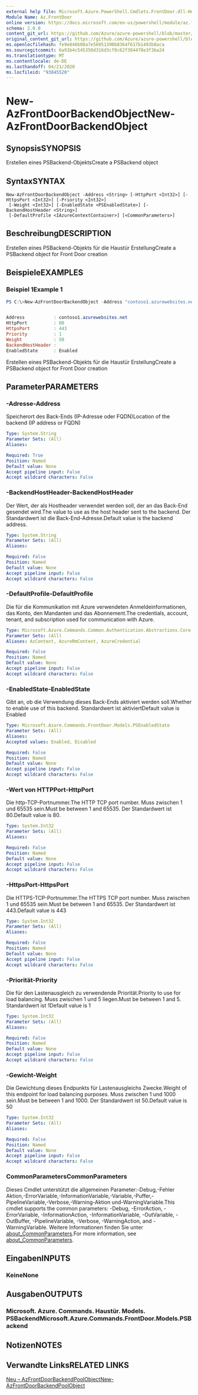 ```yaml
---
external help file: Microsoft.Azure.PowerShell.Cmdlets.FrontDoor.dll-Help.xml
Module Name: Az.FrontDoor
online version: https://docs.microsoft.com/en-us/powershell/module/az.frontdoor/new-azfrontdoorbackendobject
schema: 2.0.0
content_git_url: https://github.com/Azure/azure-powershell/blob/master/src/FrontDoor/FrontDoor/help/New-AzFrontDoorBackendObject.md
original_content_git_url: https://github.com/Azure/azure-powershell/blob/master/src/FrontDoor/FrontDoor/help/New-AzFrontDoorBackendObject.md
ms.openlocfilehash: fe9e846b08a7e56951390b8364f617b1493b8aca
ms.sourcegitcommit: 6a91b4c545350d316d3cf8c62f384478e3f3ba24
ms.translationtype: MT
ms.contentlocale: de-DE
ms.lasthandoff: 04/21/2020
ms.locfileid: "93845520"
---
```

# <span data-ttu-id="719a4-101">New-AzFrontDoorBackendObject</span><span class="sxs-lookup"><span data-stu-id="719a4-101">New-AzFrontDoorBackendObject</span></span>

## <span data-ttu-id="719a4-102">Synopsis</span><span class="sxs-lookup"><span data-stu-id="719a4-102">SYNOPSIS</span></span>
<span data-ttu-id="719a4-103">Erstellen eines PSBackend-Objekts</span><span class="sxs-lookup"><span data-stu-id="719a4-103">Create a PSBackend object</span></span>

## <span data-ttu-id="719a4-104">Syntax</span><span class="sxs-lookup"><span data-stu-id="719a4-104">SYNTAX</span></span>

```
New-AzFrontDoorBackendObject -Address <String> [-HttpPort <Int32>] [-HttpsPort <Int32>] [-Priority <Int32>]
 [-Weight <Int32>] [-EnabledState <PSEnabledState>] [-BackendHostHeader <String>]
 [-DefaultProfile <IAzureContextContainer>] [<CommonParameters>]
```

## <span data-ttu-id="719a4-105">Beschreibung</span><span class="sxs-lookup"><span data-stu-id="719a4-105">DESCRIPTION</span></span>
<span data-ttu-id="719a4-106">Erstellen eines PSBackend-Objekts für die Haustür Erstellung</span><span class="sxs-lookup"><span data-stu-id="719a4-106">Create a PSBackend object for Front Door creation</span></span>

## <span data-ttu-id="719a4-107">Beispiele</span><span class="sxs-lookup"><span data-stu-id="719a4-107">EXAMPLES</span></span>

### <span data-ttu-id="719a4-108">Beispiel 1</span><span class="sxs-lookup"><span data-stu-id="719a4-108">Example 1</span></span>
```powershell
PS C:\>New-AzFrontDoorBackendObject -Address "contoso1.azurewebsites.net"


Address           : contoso1.azurewebsites.net
HttpPort          : 80
HttpsPort         : 443
Priority          : 1
Weight            : 50
BackendHostHeader :
EnabledState      : Enabled
```

<span data-ttu-id="719a4-109">Erstellen eines PSBackend-Objekts für die Haustür Erstellung</span><span class="sxs-lookup"><span data-stu-id="719a4-109">Create a PSBackend object for Front Door creation</span></span>

## <span data-ttu-id="719a4-110">Parameter</span><span class="sxs-lookup"><span data-stu-id="719a4-110">PARAMETERS</span></span>

### <span data-ttu-id="719a4-111">-Adresse</span><span class="sxs-lookup"><span data-stu-id="719a4-111">-Address</span></span>
<span data-ttu-id="719a4-112">Speicherort des Back-Ends (IP-Adresse oder FQDN)</span><span class="sxs-lookup"><span data-stu-id="719a4-112">Location of the backend (IP address or FQDN)</span></span>

```yaml
Type: System.String
Parameter Sets: (All)
Aliases:

Required: True
Position: Named
Default value: None
Accept pipeline input: False
Accept wildcard characters: False
```

### <span data-ttu-id="719a4-113">-BackendHostHeader</span><span class="sxs-lookup"><span data-stu-id="719a4-113">-BackendHostHeader</span></span>
<span data-ttu-id="719a4-114">Der Wert, der als Hostheader verwendet werden soll, der an das Back-End gesendet wird.</span><span class="sxs-lookup"><span data-stu-id="719a4-114">The value to use as the host header sent to the backend.</span></span> <span data-ttu-id="719a4-115">Der Standardwert ist die Back-End-Adresse.</span><span class="sxs-lookup"><span data-stu-id="719a4-115">Default value is the backend address.</span></span>

```yaml
Type: System.String
Parameter Sets: (All)
Aliases:

Required: False
Position: Named
Default value: None
Accept pipeline input: False
Accept wildcard characters: False
```

### <span data-ttu-id="719a4-116">-DefaultProfile</span><span class="sxs-lookup"><span data-stu-id="719a4-116">-DefaultProfile</span></span>
<span data-ttu-id="719a4-117">Die für die Kommunikation mit Azure verwendeten Anmeldeinformationen, das Konto, den Mandanten und das Abonnement.</span><span class="sxs-lookup"><span data-stu-id="719a4-117">The credentials, account, tenant, and subscription used for communication with Azure.</span></span>

```yaml
Type: Microsoft.Azure.Commands.Common.Authentication.Abstractions.Core.IAzureContextContainer
Parameter Sets: (All)
Aliases: AzContext, AzureRmContext, AzureCredential

Required: False
Position: Named
Default value: None
Accept pipeline input: False
Accept wildcard characters: False
```

### <span data-ttu-id="719a4-118">-EnabledState</span><span class="sxs-lookup"><span data-stu-id="719a4-118">-EnabledState</span></span>
<span data-ttu-id="719a4-119">Gibt an, ob die Verwendung dieses Back-Ends aktiviert werden soll.</span><span class="sxs-lookup"><span data-stu-id="719a4-119">Whether to enable use of this backend.</span></span> <span data-ttu-id="719a4-120">Standardwert ist aktiviert</span><span class="sxs-lookup"><span data-stu-id="719a4-120">Default value is Enabled</span></span>

```yaml
Type: Microsoft.Azure.Commands.FrontDoor.Models.PSEnabledState
Parameter Sets: (All)
Aliases:
Accepted values: Enabled, Disabled

Required: False
Position: Named
Default value: None
Accept pipeline input: False
Accept wildcard characters: False
```

### <span data-ttu-id="719a4-121">-Wert von HTTPPort</span><span class="sxs-lookup"><span data-stu-id="719a4-121">-HttpPort</span></span>
<span data-ttu-id="719a4-122">Die http-TCP-Portnummer.</span><span class="sxs-lookup"><span data-stu-id="719a4-122">The HTTP TCP port number.</span></span>
<span data-ttu-id="719a4-123">Muss zwischen 1 und 65535 sein.</span><span class="sxs-lookup"><span data-stu-id="719a4-123">Must be between 1 and 65535.</span></span>
<span data-ttu-id="719a4-124">Der Standardwert ist 80.</span><span class="sxs-lookup"><span data-stu-id="719a4-124">Default value is 80.</span></span>

```yaml
Type: System.Int32
Parameter Sets: (All)
Aliases:

Required: False
Position: Named
Default value: None
Accept pipeline input: False
Accept wildcard characters: False
```

### <span data-ttu-id="719a4-125">-HttpsPort</span><span class="sxs-lookup"><span data-stu-id="719a4-125">-HttpsPort</span></span>
<span data-ttu-id="719a4-126">Die HTTPS-TCP-Portnummer.</span><span class="sxs-lookup"><span data-stu-id="719a4-126">The HTTPS TCP port number.</span></span>
<span data-ttu-id="719a4-127">Muss zwischen 1 und 65535 sein.</span><span class="sxs-lookup"><span data-stu-id="719a4-127">Must be between 1 and 65535.</span></span>
<span data-ttu-id="719a4-128">Der Standardwert ist 443.</span><span class="sxs-lookup"><span data-stu-id="719a4-128">Default value is 443</span></span>

```yaml
Type: System.Int32
Parameter Sets: (All)
Aliases:

Required: False
Position: Named
Default value: None
Accept pipeline input: False
Accept wildcard characters: False
```

### <span data-ttu-id="719a4-129">-Priorität</span><span class="sxs-lookup"><span data-stu-id="719a4-129">-Priority</span></span>
<span data-ttu-id="719a4-130">Die für den Lastenausgleich zu verwendende Priorität.</span><span class="sxs-lookup"><span data-stu-id="719a4-130">Priority to use for load balancing.</span></span>
<span data-ttu-id="719a4-131">Muss zwischen 1 und 5 liegen.</span><span class="sxs-lookup"><span data-stu-id="719a4-131">Must be between 1 and 5.</span></span>
<span data-ttu-id="719a4-132">Standardwert ist 1</span><span class="sxs-lookup"><span data-stu-id="719a4-132">Default value is 1</span></span>

```yaml
Type: System.Int32
Parameter Sets: (All)
Aliases:

Required: False
Position: Named
Default value: None
Accept pipeline input: False
Accept wildcard characters: False
```

### <span data-ttu-id="719a4-133">-Gewicht</span><span class="sxs-lookup"><span data-stu-id="719a4-133">-Weight</span></span>
<span data-ttu-id="719a4-134">Die Gewichtung dieses Endpunkts für Lastenausgleichs Zwecke.</span><span class="sxs-lookup"><span data-stu-id="719a4-134">Weight of this endpoint for load balancing purposes.</span></span>
<span data-ttu-id="719a4-135">Muss zwischen 1 und 1000 sein.</span><span class="sxs-lookup"><span data-stu-id="719a4-135">Must be between 1 and 1000.</span></span>
<span data-ttu-id="719a4-136">Der Standardwert ist 50.</span><span class="sxs-lookup"><span data-stu-id="719a4-136">Default value is 50</span></span>

```yaml
Type: System.Int32
Parameter Sets: (All)
Aliases:

Required: False
Position: Named
Default value: None
Accept pipeline input: False
Accept wildcard characters: False
```

### <span data-ttu-id="719a4-137">CommonParameters</span><span class="sxs-lookup"><span data-stu-id="719a4-137">CommonParameters</span></span>
<span data-ttu-id="719a4-138">Dieses Cmdlet unterstützt die allgemeinen Parameter:-Debug,-Fehler Aktion,-ErrorVariable,-InformationVariable,-Variable,-Puffer,-PipelineVariable,-Verbose,-Warning-Aktion und-WarningVariable.</span><span class="sxs-lookup"><span data-stu-id="719a4-138">This cmdlet supports the common parameters: -Debug, -ErrorAction, -ErrorVariable, -InformationAction, -InformationVariable, -OutVariable, -OutBuffer, -PipelineVariable, -Verbose, -WarningAction, and -WarningVariable.</span></span> <span data-ttu-id="719a4-139">Weitere Informationen finden Sie unter [about_CommonParameters](http://go.microsoft.com/fwlink/?LinkID=113216).</span><span class="sxs-lookup"><span data-stu-id="719a4-139">For more information, see [about_CommonParameters](http://go.microsoft.com/fwlink/?LinkID=113216).</span></span>

## <span data-ttu-id="719a4-140">Eingaben</span><span class="sxs-lookup"><span data-stu-id="719a4-140">INPUTS</span></span>

### <span data-ttu-id="719a4-141">Keine</span><span class="sxs-lookup"><span data-stu-id="719a4-141">None</span></span>

## <span data-ttu-id="719a4-142">Ausgaben</span><span class="sxs-lookup"><span data-stu-id="719a4-142">OUTPUTS</span></span>

### <span data-ttu-id="719a4-143">Microsoft. Azure. Commands. Haustür. Models. PSBackend</span><span class="sxs-lookup"><span data-stu-id="719a4-143">Microsoft.Azure.Commands.FrontDoor.Models.PSBackend</span></span>

## <span data-ttu-id="719a4-144">Notizen</span><span class="sxs-lookup"><span data-stu-id="719a4-144">NOTES</span></span>

## <span data-ttu-id="719a4-145">Verwandte Links</span><span class="sxs-lookup"><span data-stu-id="719a4-145">RELATED LINKS</span></span>

[<span data-ttu-id="719a4-146">Neu – AzFrontDoorBackendPoolObject</span><span class="sxs-lookup"><span data-stu-id="719a4-146">New-AzFrontDoorBackendPoolObject</span></span>](./New-AzFrontDoorBackendPoolObject.md)
